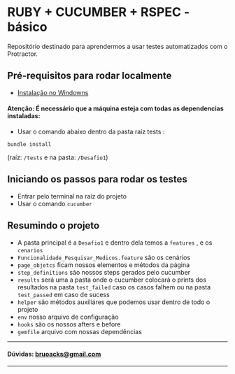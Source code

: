 # RUBY + CUCUMBER + RSPEC - básico

Repositório destinado para aprendermos a usar testes automatizados com o Protractor.

## Pré-requisitos para rodar localmente
* [Instalação no Windowns](https://medium.com/qaninja/instalando-ruby-cucumber-e-capybara-no-windows-10-acb1fe833a95)

#### Atenção: É necessário que a máquina esteja com todas as dependencias instaladas:
* Usar o comando abaixo dentro da pasta raíz tests :

```bundle install``` 

(raíz: `/tests` e na pasta: `/Desafio1`)

## Iniciando os passos para rodar os testes
* Entrar pelo terminal na raíz do projeto
* Usar o comando ```cucumber```


## Resumindo o projeto
* A pasta principal é a `Desafio1` e dentro dela temos a `features`
, e os `cenarios`
* `Funcionalidade_Pesquisar_Medicos.feature` são os cenários 
* `page_objetcs` ficam nossos elementos e métodos da página
* `step_definitions` são nossos steps gerados pelo cucumber
* `results` será uma a pasta onde o cucumber colocará o prints dos resultados na pasta `test_failed` caso os casos falhem ou na pasta `test_passed` em caso de sucess
* `helper` são métodos auxiliáres que podemos usar dentro de todo o projeto
* `env` nosso arquivo de configuração
* `hooks` são os nossos afters e before
* `gemfile` arquivo com nossas dependências 

-------------------------------------
#### Dúvidas: bruoacks@gmail.com
-------------------------------------